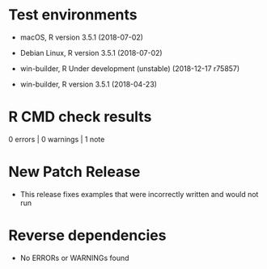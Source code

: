 # Test environments

  -  macOS, R version 3.5.1 (2018-07-02)

  -  Debian Linux, R version 3.5.1 (2018-07-02)

  -  win-builder, R Under development (unstable) (2018-12-17 r75857)

  -  win-builder, R version 3.5.1 (2018-04-23)


# R CMD check results

0 errors | 0 warnings | 1 note

# New Patch Release

- This release fixes examples that were incorrectly written and would not run

# Reverse dependencies

- No ERRORs or WARNINGs found
